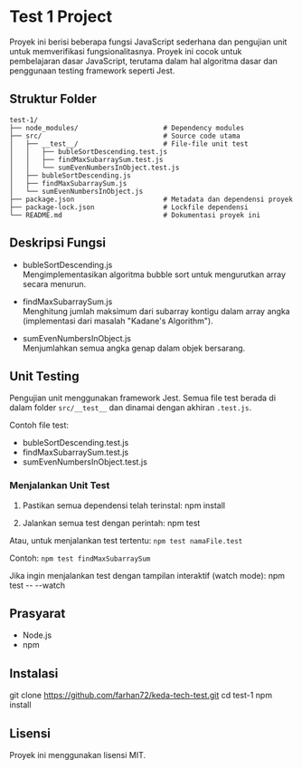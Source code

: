 # Test 1 Project

Proyek ini berisi beberapa fungsi JavaScript sederhana dan pengujian unit untuk memverifikasi fungsionalitasnya. Proyek ini cocok untuk pembelajaran dasar JavaScript, terutama dalam hal algoritma dasar dan penggunaan testing framework seperti Jest.

## Struktur Folder

```plaintext
test-1/
├── node_modules/                     # Dependency modules
├── src/                              # Source code utama
│   ├── __test__/                     # File-file unit test
│   │   ├── bubleSortDescending.test.js
│   │   ├── findMaxSubarraySum.test.js
│   │   └── sumEvenNumbersInObject.test.js
│   ├── bubleSortDescending.js
│   ├── findMaxSubarraySum.js
│   └── sumEvenNumbersInObject.js
├── package.json                      # Metadata dan dependensi proyek
├── package-lock.json                 # Lockfile dependensi
└── README.md                         # Dokumentasi proyek ini
```

## Deskripsi Fungsi

- bubleSortDescending.js  
  Mengimplementasikan algoritma bubble sort untuk mengurutkan array secara menurun.

- findMaxSubarraySum.js  
  Menghitung jumlah maksimum dari subarray kontigu dalam array angka (implementasi dari masalah "Kadane's Algorithm").

- sumEvenNumbersInObject.js  
  Menjumlahkan semua angka genap dalam objek bersarang.

## Unit Testing

Pengujian unit menggunakan framework Jest. Semua file test berada di dalam folder `src/__test__` dan dinamai dengan akhiran `.test.js`.

Contoh file test:
- bubleSortDescending.test.js
- findMaxSubarraySum.test.js
- sumEvenNumbersInObject.test.js

### Menjalankan Unit Test

1. Pastikan semua dependensi telah terinstal:
   npm install

2. Jalankan semua test dengan perintah:
   npm test

Atau, untuk menjalankan test tertentu:
   `npm test namaFile.test`

Contoh:
   `npm test findMaxSubarraySum`

Jika ingin menjalankan test dengan tampilan interaktif (watch mode):
   npm test -- --watch

## Prasyarat

- Node.js
- npm

## Instalasi

git clone https://github.com/farhan72/keda-tech-test.git
cd test-1
npm install

## Lisensi

Proyek ini menggunakan lisensi MIT.
